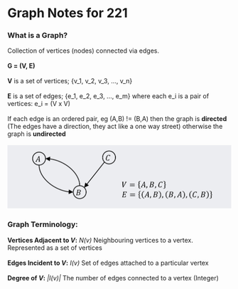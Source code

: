 # Graph Notes for 221
### What is a Graph?
Collection of vertices (nodes) connected via edges. <br><br>
**G = (V, E)** <br><br>
**V** is a set of vertices; {v_1, v_2, v_3, ..., v_n} <br><br>
**E** is a set of edges; {e_1, e_2, e_3, ..., e_m} where each e_i is a pair of vertices: e_i = (V x V) <br><br>
If each edge is an ordered pair, eg (A,B) != (B,A) then the graph is **directed** (The edges have a direction, they act like a one way street) otherwise the graph is **undirected** <br><br>
![Basic Graphs](./assets/basic_graph.jpeg)
### Graph Terminology:
**Vertices Adjacent to *V*:** *N(v)* Neighbouring vertices to a vertex. Represented as a set of vertices <br><br>
**Edges Incident to *V*:** *I(v)* Set of edges attached to a particular vertex <br><br>
**Degree of *V*:** *|I(v)|* The number of edges connected to a vertex (Integer)<br><br>